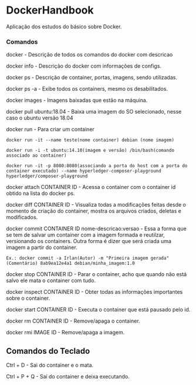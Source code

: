 # DockerHandbook
Aplicação dos estudos do básico sobre Docker.


### Comandos

docker - Descrição de todos os comandos do docker com descricao

docker info - Descrição do docker com informações de configs.

docker ps - Descrição de container, portas, imagens, sendo utilizadas.

docker ps -a - Exibe todos os containers, mesmo os desabilitados.

docker images - Imagens baixadas que estão na máquina.

docker pull ubuntu:18.04 - Baixa uma imagem do SO selecionado, nesse caso o ubuntu versão 18.04

docker run - Para criar um container

	docker run -it --name teste(nome container) debian (nome imagem) 

	docker run -i -t ubuntu:14.10(imagem e versão) /bin/bash(comando associado ao container)
	
	docker run -it -p 8080:8080(associando a porta do host com a porta do container executado) --name hyperledger-composer-playground hyperledger/composer-playground
	
docker attach CONTAINER ID - Acessa o container com o container id obtido na lista do docker ps.

docker diff CONTAINER ID - Visualiza todas a modificações feitas desde o momento de criação do container, mostra os arquivos criados, deletas e modificados.

docker commit CONTAINER ID nome-descricao:versao - Essa a forma que se tem de salvar um container com a imagem formada e reutilzar, versionando os containers. Outra forma é dizer que será criada uma imagem a partir do container.

	Ex.: docker commit -a Irlan(Autor) -m "Primeira imagem gerada"(Comentário) 8ab9ea12e4a1 debian/minha_imagem:1.0

docker stop CONTAINER ID - Parar o container, acho que quando não está salvo ele mata o container com tudo.

docker inspect CONTAINER ID - Obter todas as informações importantes sobre o container.

docker start CONTAINER ID - Executa o container que está pausado pelo id.

docker rm CONTAINER ID - Remove/apaga o container.

docker rmi IMAGE ID - Remove/apaga a imagem.

## Comandos do Teclado

Ctrl + D - Sai do container e o mata.

Ctrl + P + Q - Saí do container e deixa executando.

